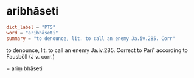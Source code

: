 # aribhāseti

``` toml
dict_label = "PTS"
word = "aribhāseti"
summary = "to denounce, lit. to call an enemy Ja.iv.285. Corr"
```

to denounce, lit. to call an enemy Ja.iv.285. Correct to Pari˚ according to Fausböll (J v. corr.)

= ariṃ bhāseti

